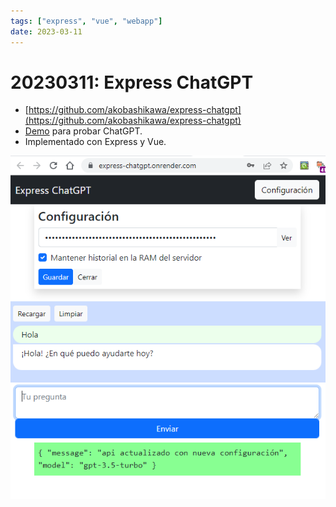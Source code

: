 ```yaml
---
tags: ["express", "vue", "webapp"]
date: 2023-03-11
---
```


# 20230311: Express ChatGPT

<TagsLinks />

- [https://github.com/akobashikawa/express-chatgpt](https://github.com/akobashikawa/express-chatgpt)
- [Demo](https://express-chatgpt.onrender.com/) para probar ChatGPT.
- Implementado con Express y Vue.

![](20230311-express-chatgpt.png)